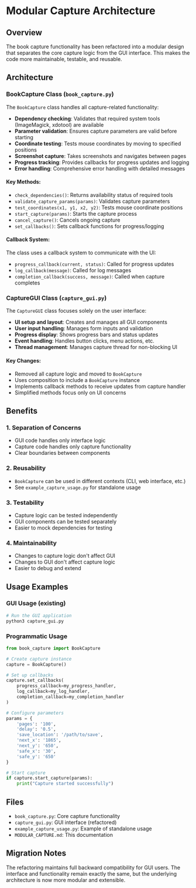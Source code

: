 # Modular Capture Architecture

## Overview

The book capture functionality has been refactored into a modular design that separates the core capture logic from the GUI interface. This makes the code more maintainable, testable, and reusable.

## Architecture

### BookCapture Class (`book_capture.py`)

The `BookCapture` class handles all capture-related functionality:

- **Dependency checking**: Validates that required system tools (ImageMagick, xdotool) are available
- **Parameter validation**: Ensures capture parameters are valid before starting
- **Coordinate testing**: Tests mouse coordinates by moving to specified positions
- **Screenshot capture**: Takes screenshots and navigates between pages
- **Progress tracking**: Provides callbacks for progress updates and logging
- **Error handling**: Comprehensive error handling with detailed messages

#### Key Methods:

- `check_dependencies()`: Returns availability status of required tools
- `validate_capture_params(params)`: Validates capture parameters
- `test_coordinates(x1, y1, x2, y2)`: Tests mouse coordinate positions
- `start_capture(params)`: Starts the capture process
- `cancel_capture()`: Cancels ongoing capture
- `set_callbacks()`: Sets callback functions for progress/logging

#### Callback System:

The class uses a callback system to communicate with the UI:
- `progress_callback(current, status)`: Called for progress updates
- `log_callback(message)`: Called for log messages
- `completion_callback(success, message)`: Called when capture completes

### CaptureGUI Class (`capture_gui.py`)

The `CaptureGUI` class focuses solely on the user interface:

- **UI setup and layout**: Creates and manages all GUI components
- **User input handling**: Manages form inputs and validation
- **Progress display**: Shows progress bars and status updates
- **Event handling**: Handles button clicks, menu actions, etc.
- **Thread management**: Manages capture thread for non-blocking UI

#### Key Changes:

- Removed all capture logic and moved to `BookCapture`
- Uses composition to include a `BookCapture` instance
- Implements callback methods to receive updates from capture handler
- Simplified methods focus only on UI concerns

## Benefits

### 1. Separation of Concerns
- GUI code handles only interface logic
- Capture code handles only capture functionality
- Clear boundaries between components

### 2. Reusability
- `BookCapture` can be used in different contexts (CLI, web interface, etc.)
- See `example_capture_usage.py` for standalone usage

### 3. Testability
- Capture logic can be tested independently
- GUI components can be tested separately
- Easier to mock dependencies for testing

### 4. Maintainability
- Changes to capture logic don't affect GUI
- Changes to GUI don't affect capture logic
- Easier to debug and extend

## Usage Examples

### GUI Usage (existing)
```python
# Run the GUI application
python3 capture_gui.py
```

### Programmatic Usage
```python
from book_capture import BookCapture

# Create capture instance
capture = BookCapture()

# Set up callbacks
capture.set_callbacks(
    progress_callback=my_progress_handler,
    log_callback=my_log_handler,
    completion_callback=my_completion_handler
)

# Configure parameters
params = {
    'pages': '100',
    'delay': '0.5',
    'save_location': '/path/to/save',
    'next_x': '1865',
    'next_y': '650',
    'safe_x': '30',
    'safe_y': '650'
}

# Start capture
if capture.start_capture(params):
    print("Capture started successfully")
```

## Files

- `book_capture.py`: Core capture functionality
- `capture_gui.py`: GUI interface (refactored)
- `example_capture_usage.py`: Example of standalone usage
- `MODULAR_CAPTURE.md`: This documentation

## Migration Notes

The refactoring maintains full backward compatibility for GUI users. The interface and functionality remain exactly the same, but the underlying architecture is now more modular and extensible.